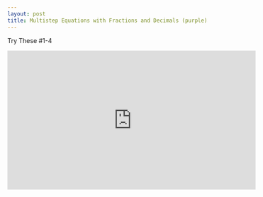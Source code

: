 ```yaml
---
layout: post
title: Multistep Equations with Fractions and Decimals (purple)
---
```

Try These #1-4
<iframe width="560" height="315" src="https://www.youtube.com/embed/vUXSZkv2mOc" frameborder="0" allowfullscreen></iframe>

